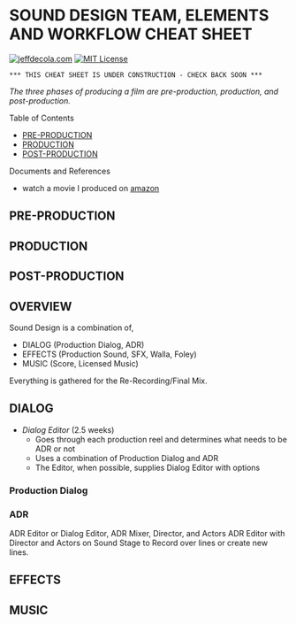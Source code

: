 
# SOUND DESIGN TEAM, ELEMENTS AND WORKFLOW CHEAT SHEET

[![jeffdecola.com](https://img.shields.io/badge/website-jeffdecola.com-blue)](https://jeffdecola.com)
[![MIT License](https://img.shields.io/:license-mit-blue.svg)](https://jeffdecola.mit-license.org)

```text
*** THIS CHEAT SHEET IS UNDER CONSTRUCTION - CHECK BACK SOON ***
```

_The three phases of producing a film are pre-production, production, and post-production._

Table of Contents

* [PRE-PRODUCTION](#pre-production)
* [PRODUCTION](#production)
* [POST-PRODUCTION](#post-production)

Documents and References

* watch a movie I produced on [amazon](https://www.amazon.com/gp/video/detail/B00TTB7Q3U)

## PRE-PRODUCTION


## PRODUCTION

## POST-PRODUCTION




## OVERVIEW

Sound Design is a combination of,

* DIALOG (Production Dialog, ADR)
* EFFECTS (Production Sound, SFX, Walla, Foley)
* MUSIC (Score, Licensed Music)

Everything is gathered for the Re-Recording/Final Mix.

## DIALOG

* _Dialog Editor_ (2.5 weeks)
  * Goes through each production reel and determines
    what needs to be ADR or not
  * Uses a combination of Production Dialog and ADR
  * The Editor, when possible, supplies Dialog Editor with options

### Production Dialog

### ADR

  ADR Editor or Dialog Editor, ADR Mixer, Director, and Actors
  ADR Editor with Director and Actors on Sound Stage to Record
  over lines or create new lines.

## EFFECTS

## MUSIC
